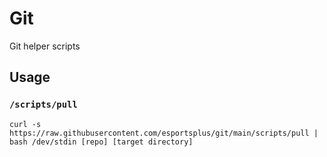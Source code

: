 # Git

Git helper scripts

## Usage

### `/scripts/pull`
```
curl -s https://raw.githubusercontent.com/esportsplus/git/main/scripts/pull | bash /dev/stdin [repo] [target directory]
```

